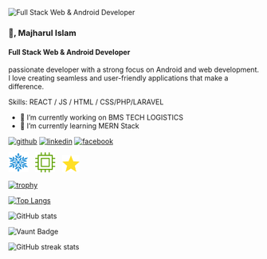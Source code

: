 
![Full Stack Web & Android Developer](https://scontent.fdac24-2.fna.fbcdn.net/v/t39.30808-6/469184003_122186883812144667_6110695155534139556_n.png?stp=dst-png_s960x960&_nc_cat=111&ccb=1-7&_nc_sid=cc71e4&_nc_ohc=XskzJprGRo4Q7kNvgGNDPRS&_nc_zt=23&_nc_ht=scontent.fdac24-2.fna&_nc_gid=A2g35JuybdVoHKgcI6tcyLl&oh=00_AYCvZy61ah13Bb4fo72GGq-7dodh1M5cLF_QAwbe9QtAHA&oe=67563CE1)
### 👋, Majharul Islam
#### Full Stack Web & Android Developer
passionate developer with a strong focus on Android and web development. I love creating seamless and user-friendly applications that make a difference.

Skills:  REACT / JS / HTML / CSS/PHP/LARAVEL

- 🔭 I’m currently working on BMS TECH LOGISTICS 
- 🌱 I’m currently learning MERN Stack 


[<img src='https://cdn.jsdelivr.net/npm/simple-icons@3.0.1/icons/github.svg' alt='github' height='40'>](https://github.com/majharuldev)  [<img src='https://cdn.jsdelivr.net/npm/simple-icons@3.0.1/icons/linkedin.svg' alt='linkedin' height='40'>](https://www.linkedin.com/in/majharul-islam-0a739a1b4/)  [<img src='https://cdn.jsdelivr.net/npm/simple-icons@3.0.1/icons/facebook.svg' alt='facebook' height='40'>](https://www.facebook.com/majharul.islam.3110567)  

<a href='https://archiveprogram.github.com/'><img src='https://raw.githubusercontent.com/acervenky/animated-github-badges/master/assets/acbadge.gif' width='40' height='40'></a> <a href='https://docs.github.com/en/developers'><img src='https://raw.githubusercontent.com/acervenky/animated-github-badges/master/assets/devbadge.gif' width='40' height='40'></a> <a href='https://stars.github.com/'><img src='https://raw.githubusercontent.com/acervenky/animated-github-badges/master/assets/starbadge.gif' width='35' height='35'></a> 

[![trophy](https://github-profile-trophy.vercel.app/?username=majharuldev)](https://github.com/ryo-ma/github-profile-trophy)

[![Top Langs](https://github-readme-stats.vercel.app/api/top-langs/?username=majharuldev)](https://github.com/anuraghazra/github-readme-stats)

![GitHub stats](https://github-readme-stats.vercel.app/api?username=majharuldev&show_icons=true&count_private=true)  

![Vaunt Badge](https://api.vaunt.dev/v1/github/entities/majharuldev/contributions?format=svg&private=true)  

![GitHub streak stats](https://streak-stats.demolab.com/?user=majharuldev)  

